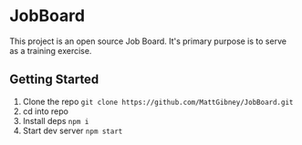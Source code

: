 # JobBoard

This project is an open source Job Board. It's primary purpose is to serve as a
training exercise.

## Getting Started

1. Clone the repo `git clone https://github.com/MattGibney/JobBoard.git`
2. cd into repo
3. Install deps `npm i`
4. Start dev server `npm start`
